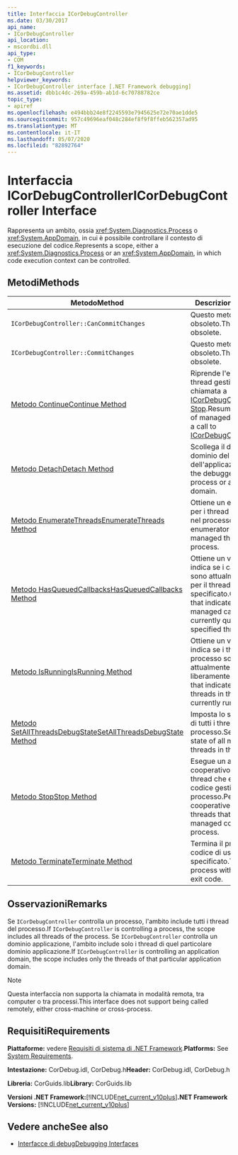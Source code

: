 ```yaml
---
title: Interfaccia ICorDebugController
ms.date: 03/30/2017
api_name:
- ICorDebugController
api_location:
- mscordbi.dll
api_type:
- COM
f1_keywords:
- ICorDebugController
helpviewer_keywords:
- ICorDebugController interface [.NET Framework debugging]
ms.assetid: dbb1c4dc-269a-459b-ab1d-6c70788782ce
topic_type:
- apiref
ms.openlocfilehash: e494bbb24e8f2245593e7945625e72e70ae1dde5
ms.sourcegitcommit: 957c49696eaf048c284ef8f9f8ffeb562357ad95
ms.translationtype: MT
ms.contentlocale: it-IT
ms.lasthandoff: 05/07/2020
ms.locfileid: "82892764"
---
```

# <a name="icordebugcontroller-interface"></a><span data-ttu-id="ef0f6-102">Interfaccia ICorDebugController</span><span class="sxs-lookup"><span data-stu-id="ef0f6-102">ICorDebugController Interface</span></span>

<span data-ttu-id="ef0f6-103">Rappresenta un ambito, ossia <xref:System.Diagnostics.Process> o <xref:System.AppDomain>, in cui è possibile controllare il contesto di esecuzione del codice.</span><span class="sxs-lookup"><span data-stu-id="ef0f6-103">Represents a scope, either a <xref:System.Diagnostics.Process> or an <xref:System.AppDomain>, in which code execution context can be controlled.</span></span>  
  
## <a name="methods"></a><span data-ttu-id="ef0f6-104">Metodi</span><span class="sxs-lookup"><span data-stu-id="ef0f6-104">Methods</span></span>  
  
|<span data-ttu-id="ef0f6-105">Metodo</span><span class="sxs-lookup"><span data-stu-id="ef0f6-105">Method</span></span>|<span data-ttu-id="ef0f6-106">Descrizione</span><span class="sxs-lookup"><span data-stu-id="ef0f6-106">Description</span></span>|  
|------------|-----------------|  
|`ICorDebugController::CanCommitChanges`|<span data-ttu-id="ef0f6-107">Questo metodo è obsoleto.</span><span class="sxs-lookup"><span data-stu-id="ef0f6-107">This method is obsolete.</span></span>|  
|`ICorDebugController::CommitChanges`|<span data-ttu-id="ef0f6-108">Questo metodo è obsoleto.</span><span class="sxs-lookup"><span data-stu-id="ef0f6-108">This method is obsolete.</span></span>|  
|[<span data-ttu-id="ef0f6-109">Metodo Continue</span><span class="sxs-lookup"><span data-stu-id="ef0f6-109">Continue Method</span></span>](icordebugcontroller-continue-method.md)|<span data-ttu-id="ef0f6-110">Riprende l'esecuzione di thread gestiti dopo una chiamata a [ICorDebugController:: Stop](icordebugcontroller-stop-method.md).</span><span class="sxs-lookup"><span data-stu-id="ef0f6-110">Resumes execution of managed threads after a call to [ICorDebugController::Stop](icordebugcontroller-stop-method.md).</span></span>|  
|[<span data-ttu-id="ef0f6-111">Metodo Detach</span><span class="sxs-lookup"><span data-stu-id="ef0f6-111">Detach Method</span></span>](icordebugcontroller-detach-method.md)|<span data-ttu-id="ef0f6-112">Scollega il debugger dal dominio del processo o dell'applicazione.</span><span class="sxs-lookup"><span data-stu-id="ef0f6-112">Detaches the debugger from the process or application domain.</span></span>|  
|[<span data-ttu-id="ef0f6-113">Metodo EnumerateThreads</span><span class="sxs-lookup"><span data-stu-id="ef0f6-113">EnumerateThreads Method</span></span>](icordebugcontroller-enumeratethreads-method.md)|<span data-ttu-id="ef0f6-114">Ottiene un enumeratore per i thread gestiti attivi nel processo.</span><span class="sxs-lookup"><span data-stu-id="ef0f6-114">Gets an enumerator for the active managed threads in the process.</span></span>|  
|[<span data-ttu-id="ef0f6-115">Metodo HasQueuedCallbacks</span><span class="sxs-lookup"><span data-stu-id="ef0f6-115">HasQueuedCallbacks Method</span></span>](icordebugcontroller-hasqueuedcallbacks-method.md)|<span data-ttu-id="ef0f6-116">Ottiene un valore che indica se i callback gestiti sono attualmente in coda per il thread specificato.</span><span class="sxs-lookup"><span data-stu-id="ef0f6-116">Gets a value that indicates whether any managed callbacks are currently queued for the specified thread.</span></span>|  
|[<span data-ttu-id="ef0f6-117">Metodo IsRunning</span><span class="sxs-lookup"><span data-stu-id="ef0f6-117">IsRunning Method</span></span>](icordebugcontroller-isrunning-method.md)|<span data-ttu-id="ef0f6-118">Ottiene un valore che indica se i thread del processo sono attualmente in esecuzione liberamente.</span><span class="sxs-lookup"><span data-stu-id="ef0f6-118">Gets a value that indicates whether the threads in the process are currently running freely.</span></span>|  
|[<span data-ttu-id="ef0f6-119">Metodo SetAllThreadsDebugState</span><span class="sxs-lookup"><span data-stu-id="ef0f6-119">SetAllThreadsDebugState Method</span></span>](icordebugcontroller-setallthreadsdebugstate-method.md)|<span data-ttu-id="ef0f6-120">Imposta lo stato di debug di tutti i thread gestiti nel processo.</span><span class="sxs-lookup"><span data-stu-id="ef0f6-120">Sets the debug state of all managed threads in the process.</span></span>|  
|[<span data-ttu-id="ef0f6-121">Metodo Stop</span><span class="sxs-lookup"><span data-stu-id="ef0f6-121">Stop Method</span></span>](icordebugcontroller-stop-method.md)|<span data-ttu-id="ef0f6-122">Esegue un arresto cooperativo su tutti i thread che eseguono codice gestito nel processo.</span><span class="sxs-lookup"><span data-stu-id="ef0f6-122">Performs a cooperative stop on all threads that are running managed code in the process.</span></span>|  
|[<span data-ttu-id="ef0f6-123">Metodo Terminate</span><span class="sxs-lookup"><span data-stu-id="ef0f6-123">Terminate Method</span></span>](icordebugcontroller-terminate-method.md)|<span data-ttu-id="ef0f6-124">Termina il processo con il codice di uscita specificato.</span><span class="sxs-lookup"><span data-stu-id="ef0f6-124">Terminates the process with the specified exit code.</span></span>|  
  
## <a name="remarks"></a><span data-ttu-id="ef0f6-125">Osservazioni</span><span class="sxs-lookup"><span data-stu-id="ef0f6-125">Remarks</span></span>  
 <span data-ttu-id="ef0f6-126">Se `ICorDebugController` controlla un processo, l'ambito include tutti i thread del processo.</span><span class="sxs-lookup"><span data-stu-id="ef0f6-126">If `ICorDebugController` is controlling a process, the scope includes all threads of the process.</span></span> <span data-ttu-id="ef0f6-127">Se `ICorDebugController` controlla un dominio applicazione, l'ambito include solo i thread di quel particolare dominio applicazione.</span><span class="sxs-lookup"><span data-stu-id="ef0f6-127">If `ICorDebugController` is controlling an application domain, the scope includes only the threads of that particular application domain.</span></span>  
  
> [!NOTE]
> <span data-ttu-id="ef0f6-128">Questa interfaccia non supporta la chiamata in modalità remota, tra computer o tra processi.</span><span class="sxs-lookup"><span data-stu-id="ef0f6-128">This interface does not support being called remotely, either cross-machine or cross-process.</span></span>  
  
## <a name="requirements"></a><span data-ttu-id="ef0f6-129">Requisiti</span><span class="sxs-lookup"><span data-stu-id="ef0f6-129">Requirements</span></span>  
 <span data-ttu-id="ef0f6-130">**Piattaforme:** vedere [Requisiti di sistema di .NET Framework](../../get-started/system-requirements.md).</span><span class="sxs-lookup"><span data-stu-id="ef0f6-130">**Platforms:** See [System Requirements](../../get-started/system-requirements.md).</span></span>  
  
 <span data-ttu-id="ef0f6-131">**Intestazione:** CorDebug.idl, CorDebug.h</span><span class="sxs-lookup"><span data-stu-id="ef0f6-131">**Header:** CorDebug.idl, CorDebug.h</span></span>  
  
 <span data-ttu-id="ef0f6-132">**Libreria:** CorGuids.lib</span><span class="sxs-lookup"><span data-stu-id="ef0f6-132">**Library:** CorGuids.lib</span></span>  
  
 <span data-ttu-id="ef0f6-133">**Versioni .NET Framework:**[!INCLUDE[net_current_v10plus](../../../../includes/net-current-v10plus-md.md)]</span><span class="sxs-lookup"><span data-stu-id="ef0f6-133">**.NET Framework Versions:** [!INCLUDE[net_current_v10plus](../../../../includes/net-current-v10plus-md.md)]</span></span>  
  
## <a name="see-also"></a><span data-ttu-id="ef0f6-134">Vedere anche</span><span class="sxs-lookup"><span data-stu-id="ef0f6-134">See also</span></span>

- [<span data-ttu-id="ef0f6-135">Interfacce di debug</span><span class="sxs-lookup"><span data-stu-id="ef0f6-135">Debugging Interfaces</span></span>](debugging-interfaces.md)
